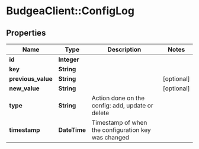 # BudgeaClient::ConfigLog

## Properties
Name | Type | Description | Notes
------------ | ------------- | ------------- | -------------
**id** | **Integer** |  | 
**key** | **String** |  | 
**previous_value** | **String** |  | [optional] 
**new_value** | **String** |  | [optional] 
**type** | **String** | Action done on the config: add, update or delete | 
**timestamp** | **DateTime** | Timestamp of when the configuration key was changed | 


